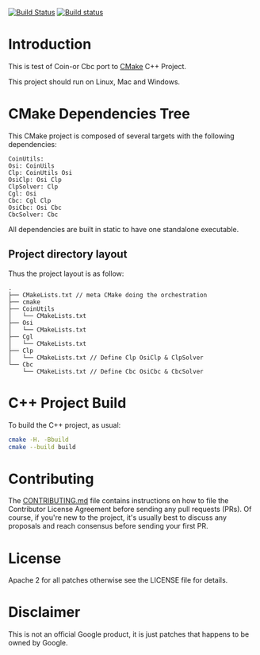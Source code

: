 [![Build Status](https://travis-ci.org/Mizux/Cbc.svg?branch=master)](https://travis-ci.org/Mizux/Cbc)
[![Build status](https://ci.appveyor.com/api/projects/status/rylt2b8cap2ai0ow?svg=true)](https://ci.appveyor.com/project/Mizux/cbc)

# Introduction

This is test of Coin-or Cbc port to [CMake](https://cmake.org/) C++ Project.

This project should run on Linux, Mac and Windows.

# CMake Dependencies Tree
This CMake project is composed of several targets with the following dependencies:  
```
CoinUtils:
Osi: CoinUils
Clp: CoinUtils Osi
OsiClp: Osi Clp
ClpSolver: Clp
Cgl: Osi
Cbc: Cgl Clp
OsiCbc: Osi Cbc
CbcSolver: Cbc
```
All dependencies are built in static to have one standalone executable.
## Project directory layout
Thus the project layout is as follow:
```
.
├── CMakeLists.txt // meta CMake doing the orchestration
├── cmake
├── CoinUtils
│   └── CMakeLists.txt
├── Osi
│   └── CMakeLists.txt
├── Cgl
│   └── CMakeLists.txt
├── Clp
│   └── CMakeLists.txt // Define Clp OsiClp & ClpSolver
└── Cbc
    └── CMakeLists.txt // Define Cbc OsiCbc & CbcSolver
```

# C++ Project Build
To build the C++ project, as usual:
```sh
cmake -H. -Bbuild
cmake --build build
```

# Contributing

The [CONTRIBUTING.md](./CONTRIBUTING.md) file contains instructions on how to
file the Contributor License Agreement before sending any pull requests (PRs).
Of course, if you're new to the project, it's usually best to discuss any
proposals and reach consensus before sending your first PR.

# License

Apache 2 for all patches otherwise see the LICENSE file for details.

# Disclaimer

This is not an official Google product, it is just patches that happens to be
owned by Google.

